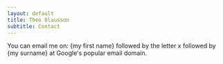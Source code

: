 ```yaml
---
layout: default
title: Theo Olausson
subtitle: Contact
---
```

<p> You can email me on: {my first name} followed by the letter x followed
    by {my surname} at Google's popular email domain.
</p>
